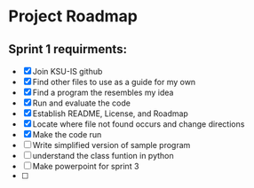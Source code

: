 # Project Roadmap

## Sprint 1 requirments:

- [x] Join KSU-IS github 
- [x] Find other files to use as a guide for my own
- [x] Find a program the resembles my idea
- [x] Run and evaluate the code
- [x] Establish README, License, and Roadmap
- [x] Locate where file not found occurs and change directions
- [x] Make the code run
- [ ] Write simplified version of sample program
- [ ] understand the class funtion in python
- [ ] Make powerpoint for sprint 3
- [ ] 
